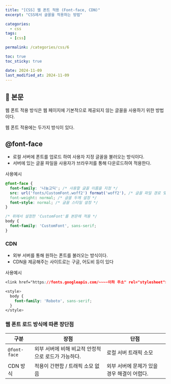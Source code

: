 ```yaml
---
title: "[CSS] 웹 폰트 적용 (Font-face, CDN)"
excerpt: "CSS에서 글꼴을 적용하는 방법"

categories:
  - css
tags:
  - [css]

permalink: /categories/css/6

toc: true
toc_sticky: true

date: 2024-11-09
last_modified_at: 2024-11-09
---
```


## 🦥 본문


웹 폰트 적용 방식은 웹 페이지에 기본적으로 제공되지 않는 글꼴을 사용하기 위한 방법이다.

웹 폰트 적용에는 두가지 방식이 있다.

## @font-face

- 로컬 서버에 폰트를 업로드 하여 사용자 지정 글꼴을 불러오는 방식이다.
- 서버에 있는 글꼴 파일을 사용자가 브라우저를 통해 다운로드하여 적용한다.

사용예시

```css
@font-face {
  font-family: '나눔고딕'; /* 사용할 글꼴 이름을 지정 */
  src: url('fonts/CustomFont.woff2') format('woff2'), /* 글꼴 파일 경로 및 형식 */
  font-weight: normal; /* 글꼴 두께 설정 */
  font-style: normal; /* 글꼴 스타일 설정 */
}

/* 위에서 설정한 'CustomFont'를 본문에 적용 */
body {
  font-family: 'CustomFont', sans-serif;
}

```

### CDN

- 외부 서버를 통해 원하는 폰트를 불러오는 방식이다.
- CDN을 제공해주는 사이트로는 구글, 어도비 등이 있다

사용예시

```css
<link href="https://fonts.googleapis.com/~~~~이하 주소" rel="stylesheet">

<style>
  body {
    font-family: 'Roboto', sans-serif;
  }
</style>

```

### 웹 폰트 로드 방식에 따른 장단점

| 구분         | 장점                                                         | 단점                           |
|--------------|--------------------------------------------------------------|--------------------------------|
| `@font-face` | 외부 서버에 비해 비교적 안정적으로 로드가 가능하다.           | 로컬 서버 트래픽 소모           |
| CDN 방식     | 적용이 간편함 / 트래픽 소모 없음                            | 외부 서버에 문제가 있을 경우 해결이 어렵다. |
